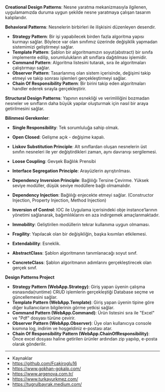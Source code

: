 **Creational Design Patterns**: Nesne yaratma mekanizmasıyla ilgilenen, uygulamamızda duruma uygun şekilde nesne yaratmaya çalışan tasarım kalıplarıdır.

**Behavioral Patterns**: Nesnelerin birbirleri ile ilişkisini düzenleyen desendir.
- **Strategy Pattern**: Bir işi yapabilecek birden fazla algoritma yapısı kurmayı sağlar. Böylece var olan sınıfımız üzerinde değişiklik yapmadan sistemimizi geliştirmeyi sağlar.
- **Template Pattern**: Şablon bir algoritmamızın soyut(abstract) bir sınıfa implemente edilip, sorumlulukların alt sınıflara dağıtılması işlemidir.
- **Command Pattern**: Algoritma listesini tutarak, sıra ile algoritmaları çalıştırmayı sağlar.
- **Observer Pattern**: Tasarlanmış olan sistem içerisinde, değişimi takip etmeyi ve takip sonrası işlemleri gerçekleştirmeyi sağlar.
- **Chain Of Responsibility Pattern**: Bir birini takip eden algoritmaları handler ederek sırayla gerçekleştirir.

**Structural Design Patterns**: Yapının esnekliği ve verimliliğini bozmadan nesneler ve sınıfların daha büyük yapılar oluşturmak için nasıl bir araya getirilmesini sağlar.

**Bilinmesi Gerekenler**:
- **Single Responsibility**: Tek sorumluluğa sahip olmak.
- **Open Closed**: Gelişme açık - değişime kapalı.
- **Liskov Substitution Principle**: Alt sınıflardan oluşan nesnelerin üst sınıfın nesneleri ile yer değiştirdikleri zaman, aynı davranışı sergilemesi.
- **Loose Coupling**: Gevşek Bağlılık Prensibi
- **Interface Segregation Principle**: Arayüzlerin ayrıştırılması.
- **Dependency Inversion Principle**: Bağlılığı Tersine Çevirme. Yüksek seviye modüller, düşük seviye modüllere bağlı olmamalıdır.
- **Dependency Injection**: Bağlılığı enjecekte etmeyi sağlar. (Constructor Injection, Property Injection, Method Injection)

- **Inversion of Control**: IOC ile Uygulama içerisindeki obje instance’larının yönetimi sağlanarak, bağımlılıklarını en aza indirgemek amaçlanmaktadır.

- **Immobility**: Geliştirilen modüllerin tekrar kullanıma uygun olmaması.
- **Fragility**: Yapılacak olan bir değişikliğin, başka kısımları etkilemesi.
- **Extendability**: Esneklik.

- **AbstractClass**: Şablon algoritmanın tanımlanacağı soyut sınıf.
- **ConcreteClass**: Şablon algoritmanın adımlarını gerçekleştirecek olan gerçek sınıf.


**Design Patterns Project**
- **Strategy Pattern (WebApp.Strategy)**: Giriş yapan üyenin çalışma esnasında(runtime) CRUD işlemlerin gerçekleştiği Database seçme ve güncellemesini sağlar.
- **Template Pattern (WebApp.Template)**: Giriş yapan üyenin tipine göre diğer kullanıcıların bilgilerinin görme yetkisi sağlar.
- **Command Pattern (WebApp.Command)**: Ürün listesini sıra ile "Excel" ve "Pdf" dosyası türüne çevirir.
- **Observer Pattern (WebApp.Observer)**: Üye olan kullanıcıya console kısmına log, indirim ve hoşgeldiniz e-postası atar.
- **Chain Of Responsibility Pattern (WebApp.ChainOfResponsibility)**: Önce excel dosyası haline getirilen ürünler ardından zip yapılıp, e-posta olarak gönderilir.

---------------------------------------------------------

- Kaynaklar
- https://github.com/Fcakiroglu16
- https://www.gokhan-gokalp.com/
- https://www.argenova.com.tr/
- https://www.turkayurkmez.com/
- https://tugrulbayrak.medium.com/
